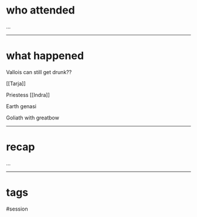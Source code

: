 # who attended

...

---
# what happened

Vallois can still get drunk??

[[Tarja]]

Priestess [[Indra]]

Earth genasi

Goliath with greatbow

---
# recap

...

---
# tags

#session